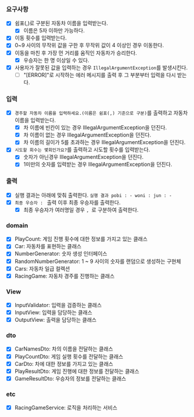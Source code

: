 ### 요구사항

- [x]  쉼표(,)로 구분된 자동차 이름을 입력받는다.
    - [x]  이름은 5자 이하만 가능하다.
- [x]  이동 횟수를 입력받는다.
- [x]  0~9 사이의 무작위 값을 구한 후 무작위 값이 4 이상인 경우 이동한다.
- [x]  이동을 마친 후 가장 먼 거리를 움직인 자동차가 승리한다.
    - [x]  우승자는 한 명 이상일 수 있다.
- [x]  사용자가 잘못된 값을 입력하는 경우 `IllegalArgumentException`를 발생시킨다.
    - [ ]  "[ERROR]"로 시작하는 에러 메시지를 출력 후 그 부분부터 입력을 다시 받는다.

### 입력

- [x]  `경주할 자동차 이름을 입력하세요.(이름은 쉼표(,) 기준으로 구분)`를 출력하고 자동차 이름을 입력받는다.
    - [x]  차 이름에 빈칸이 있는 경우 IllegalArgumentException을 던진다.
    - [x]  차 이름이 없는 경우 IllegalArgumentException을 던진다.
    - [x]  차 이름의 길이가 5를 초과하는 경우 IllegalArgumentException을 던진다.
- [x]  `시도할 회수는 몇회인가요?`를 출력하고 시도할 횟수를 입력받는다.
    - [x]  숫자가 아닌경우 IllegalArgumentException을 던진다.
    - [x]  1미만의 숫자를 입력받는 경우 IllegalArgumentException을 던진다.

### 출력

- [x]  실행 결과는 아래에 맞춰 출력한다.
  `
  실행 결과
  pobi : -
  woni :
  jun : -
  `
- [x]  `최종 우승자 : ` 출력 이후 최종 우승자를 출력한다.
    - [x]  최종 우승자가 여러명일 경우 `, `로 구분하여 출력한다.

### domain

- [x]  PlayCount: 게임 진행 횟수에 대한 정보를 가지고 있는 클래스
- [x]  Car: 자동차를 표현하는 클래스
- [x]  NumberGenerator: 숫자 생성 인터페이스
- [x]  RandomNumberGenerator: 1 ~ 9 사이의 숫자를 랜덤으로 생성하는 구현체
- [x]  Cars: 자동차 일급 컬렉션
- [x]  RacingGame: 자동차 경주를 진행하는 클래스

### View

- [x]  InputValidator: 입력을 검증하는 클래스
- [x]  InputView: 입력을 담당하는 클래스
- [x]  OutputView: 출력을 담당하는 클래스

### dto

- [x]  CarNamesDto: 차의 이름을 전달하는 클래스
- [x]  PlayCountDto: 게임 실행 횟수를 전달하는 클래스
- [x]  CarDto: 차에 대한 정보를 가지고 있는 클래스
- [x]  PlayResultDto: 게임 진행에 대한 정보를 전달하는 클래스
- [x]  GameResultDto: 우승자의 정보를 전달하는 클래스

### etc

- [x]  RacingGameService: 로직을 처리하는 서비스 
